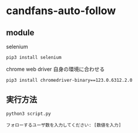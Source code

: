 # candfans-auto-follow

## module

selenium
```
pip3 install selenium
```

chrome web driver
自身の環境に合わせる
```
pip3 install chromedriver-binary==123.0.6312.2.0
```

## 実行方法
```
python3 script.py  
```

```
フォローするユーザ数を入力してください: [数値を入力] 
```


